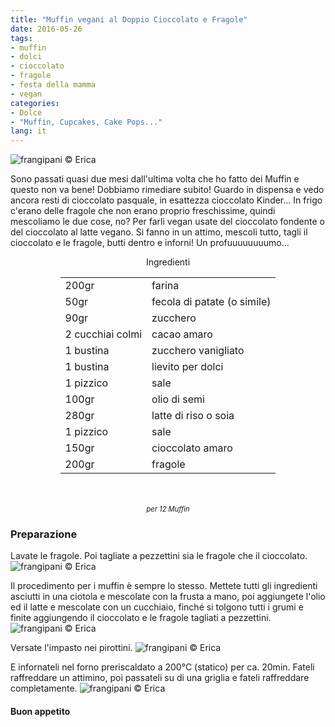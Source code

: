 ```yaml
---
title: "Muffin vegani al Doppio Cioccolato e Fragole"
date: 2016-05-26
tags:
- muffin
- dolci
- cioccolato
- fragole
- festa della mamma
- vegan
categories:
- Dolce
- "Muffin, Cupcakes, Cake Pops..."
lang: it
---
```

![](header.jpg "frangipani © Erica")

Sono passati quasi due mesi dall'ultima volta che ho fatto dei Muffin e questo non va bene! Dobbiamo rimediare subito! Guardo in dispensa e vedo ancora resti di cioccolato pasquale, in esattezza cioccolato Kinder... In frigo c'erano delle fragole che non erano proprio freschissime, quindi mescoliamo le due cose, no? Per farli vegan usate del cioccolato fondente o del cioccolato al latte vegano. Si fanno in un attimo, mescoli tutto, tagli il cioccolato e le fragole, butti dentro e inforni! Un profuuuuuuuumo...


<div id="wrapper" style="text-align: center">
  <div id="yourdiv" style="display: inline-block;">
    <div class="ingredients">
      <div class="ingredients-title">Ingredienti</div>
      <table>
        <tbody>
          <tr>
            <td>200gr</td>
            <td>farina</td>
          </tr>
          <tr>
            <td>50gr</td>
            <td>fecola di patate (o simile)</td>
          </tr>
          <tr>
            <td>90gr</td>
            <td>zucchero</td>
          </tr>
          <tr>
            <td>2 cucchiai colmi</td>
            <td>cacao amaro</td>
          </tr>
          <tr>
            <td>1 bustina</td>
            <td>zucchero vanigliato</td>
          </tr>
          <tr>
            <td>1 bustina</td>
            <td>lievito per dolci</td>
          </tr>
          <tr>
            <td>1 pizzico</td>
            <td>sale</td>
          </tr>
          <tr>
            <td>100gr</td>
            <td>olio di semi</td>
          </tr>
          <tr>
            <td>280gr</td>
            <td>latte di riso o soia</td>
          </tr>
          <tr>      
            <td>1 pizzico</td>
            <td>sale</td>
          </tr>
          <tr>      
            <td>150gr</td>
            <td>cioccolato amaro</td>
          </tr>
          <tr>      
            <td>200gr</td>
            <td>fragole</td>
          </tr>
        </tbody>
      </table>
      <br></br>
      <i class="pull-right" style="font-size: 80%;">per 12 Muffin</i>
    </div>
  </div>
</div>


<h3>
  <font color="grey">
    <i class="fa-solid fa-gears"></i>
  </font> Preparazione
</h3>

Lavate le fragole. Poi tagliate a pezzettini sia le fragole che il cioccolato.
![](fragolecioccolato.jpg "frangipani © Erica")

Il procedimento per i muffin è sempre lo stesso. Mettete tutti gli ingredienti asciutti in una ciotola e mescolate con la frusta a mano, poi aggiungete l'olio ed il latte e mescolate con un cucchiaio, finché si tolgono tutti i grumi e finite aggiungendo il cioccolato e le fragole tagliati a pezzettini.
![](impasto.jpg "frangipani © Erica")

Versate l'impasto nei pirottini.
![](pirottini.jpg "frangipani © Erica")

E infornateli nel forno preriscaldato a 200°C (statico) per ca. 20min. Fateli raffreddare un attimino, poi passateli su di una griglia e fateli raffreddare completamente.
![](risultato.jpg "frangipani © Erica")

<h4>Buon appetito
  <font color="red">
    <i class="fa-regular fa-face-smile"></i>
  </font>
</h4>
